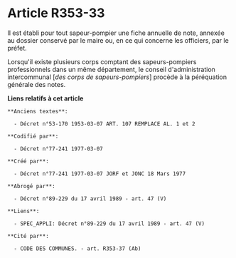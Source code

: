# Article R353-33

Il est établi pour tout sapeur-pompier une fiche annuelle de note, annexée au dossier conservé par le maire ou, en ce qui
concerne les officiers, par le préfet.

Lorsqu'il existe plusieurs corps comptant des sapeurs-pompiers professionnels dans un même département, le conseil
d'administration intercommunal [*des corps de sapeurs-pompiers*] procède à la péréquation générale des notes.

**Liens relatifs à cet article**

	**Anciens textes**:

	  - Décret n°53-170 1953-03-07 ART. 107 REMPLACE AL. 1 et 2

	**Codifié par**:

	  - Décret n°77-241 1977-03-07

	**Créé par**:

	  - Décret n°77-241 1977-03-07 JORF et JONC 18 Mars 1977

	**Abrogé par**:

	  - Décret n°89-229 du 17 avril 1989 - art. 47 (V)

	**Liens**:

	  - SPEC_APPLI: Décret n°89-229 du 17 avril 1989 - art. 47 (V)

	**Cité par**:

	  - CODE DES COMMUNES. - art. R353-37 (Ab)
